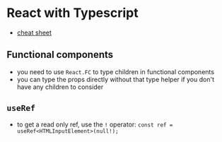 # React with Typescript

- [cheat sheet](https://github.com/typescript-cheatsheets/react)

## Functional components
- you need to use `React.FC` to type children in functional components
- you can type the props directly without that type helper if you don't have any children to consider

## `useRef`
- to get a read only ref, use the `!` operator: `const ref = useRef<HTMLInputElement>(null!);`